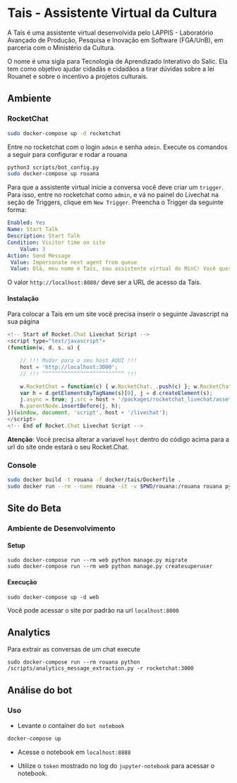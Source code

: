 # Tais - Assistente Virtual da Cultura

A Taís é uma assistente virtual desenvolvida pelo LAPPIS - Laboratório Avançado
de Produção, Pesquisa e Inovação em Software (FGA/UnB), em parceria com o
Ministério da Cultura.

O nome é uma sigla para Tecnologia de Aprendizado Interativo do Salic.
Ela tem como objetivo ajudar cidadãs e cidadãos a tirar dúvidas sobre a lei
Rouanet e sobre o incentivo a projetos culturais.

## Ambiente

### RocketChat

```sh
sudo docker-compose up -d rocketchat
```

Entre no rocketchat com o login `admin` e senha `admin`. Execute os comandos
a seguir para configurar e rodar a rouana

```sh
python3 scripts/bot_config.py
sudo docker-compose up rouana
```

Para que a assistente virtual inicie a conversa você deve criar um `trigger`.
Para isso, entre no rocketchat como `admin`, e vá no painel do Livechat na
seção de Triggers, clique em `New Trigger`. Preencha o Trigger da seguinte forma:

```yaml
Enabled: Yes
Name: Start Talk
Description: Start Talk
Condition: Visitor time on site
    Value: 3
Action: Send Message
 Value: Impersonate next agent from queue
 Value: Olá, meu nome é Taís, sou assistente virtual do MinC! Você quer conversar sobre incentivo à cultura? 
```

O valor `http://localhost:8080/` deve ser a URL de acesso da Taís.

#### Instalação

Para colocar a Taís em um site você precisa inserir o seguinte Javascript na sua página

```js
<!-- Start of Rocket.Chat Livechat Script -->
<script type="text/javascript">
(function(w, d, s, u) {

    // !!! Mudar para o seu host AQUI !!!
    host = 'http://localhost:3000';
    // !!! ^^^^^^^^^^^^^^^^^^^^^^^^^^ !!!

    w.RocketChat = function(c) { w.RocketChat._.push(c) }; w.RocketChat._ = []; w.RocketChat.url = u;
    var h = d.getElementsByTagName(s)[0], j = d.createElement(s);
    j.async = true; j.src = host + '/packages/rocketchat_livechat/assets/rocketchat-livechat.min.js?_=201702160944';
    h.parentNode.insertBefore(j, h);
})(window, document, 'script', host + '/livechat');
</script>
<!-- End of Rocket.Chat Livechat Script -->
```

**Atenção**: Você precisa alterar a variavel `host` dentro do código acima para a url do site onde estará
o seu Rocket.Chat.

### Console

```sh
sudo docker build -t rouana -f docker/tais/Dockerfile .
sudo docker run --rm --name rouana -it -v $PWD/rouana:/rouana rouana python train.py all
```

## Site do Beta

### Ambiente de Desenvolvimento

#### Setup

```
sudo docker-compose run --rm web python manage.py migrate
sudo docker-compose run --rm web python manage.py createsuperuser
```

#### Execução

```
sudo docker-compose up -d web
```

Você pode acessar o site por padrão na url `localhost:8000`

## Analytics

Para extrair as conversas de um chat execute

```
sudo docker-compose run --rm rouana python /scripts/analytics_message_extraction.py -r rocketchat:3000
```

## Análise do bot

### Uso

* Levante o container do `bot notebook`

```sh
docker-compose up
```

* Acesse o notebook em `localhost:8888`

* Utilize o `token` mostrado no log do `jupyter-notebook` para acessar o notebook.

